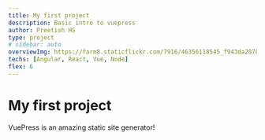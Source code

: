 ```yaml
---
title: My first project
description: Basic intro to vuepress
author: Preetish HS
type: project
# sidebar: auto
overviewImg: https://farm8.staticflickr.com/7916/46356118545_f943da2078_b.jpg
techs: [Angular, React, Vue, Node]
flex: 6
---
```


# My first project

VuePress is an amazing static site generator!
